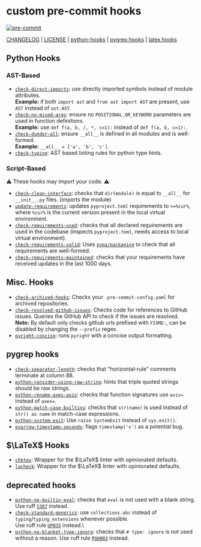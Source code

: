 # custom pre-commit hooks

[![pre-commit](https://img.shields.io/badge/pre--commit-enabled-brightgreen?logo=pre-commit)](https://github.com/pre-commit/pre-commit)

[CHANGELOG](CHANGELOG.md) | [LICENSE](LICENSE) | [python-hooks](#python-hooks) | [pygrep hooks](#pygrep-hooks) | [latex hooks](#latex-hooks)

## Python Hooks

### AST-Based

- [`check-direct-imports`](docs/python/check_direct_imports.md): use directly imported symbols instead of module attributes.\
  **Example:** if both `import ast` and `from ast import AST` are present, use `AST` instead of `ast.AST`.
- [`check-no-mixed-args`](docs/python/check_no_mixed_args.md): ensure no `POSITIONAL_OR_KEYWORD` parameters are used in function definitions.\
  **Example:** use `def f(a, b, /, *, c=1):` instead of `def f(a, b, c=1):`.
- [`check-dunder-all`](docs/python/check_dunder_all.md): ensure `__all__` is defined in all modules and is well-formed.\
  **Example:** `__all__ = ['a', 'b', 'c']`.
- [`check-typing`](docs/python/check_typing.md): AST based linting rules for python type hints.

### Script-Based

⚠️ These hooks may import your code. ⚠️

- [`check-clean-interface`](docs/python/check_clean_interface.md): checks that `dir(module)` is equal to `__all__` for `__init__.py` files. (imports the module)
- [`update-requirements`](docs/python/update_requirements.md): updates `pyproject.toml` requirements to `>=%cur%`, where `%cur%` is the current version present in the local virtual environment.
- [`check-requirements-used`](docs/python/check_requirements_used.md): checks that all declared requirements are used in the codebase (inspects `pyproject.toml`, needs access to local virtual environment).
- [`check-requirements-valid`](docs/python/check_requirements_valid.md): Uses [`pypa/packaging`](https://github.com/pypa/packaging) to check that all requirements are well-formed.
- [`check-requirements-maintained`](docs/python/check_requirements_maintained.md): checks that your requirements have received updates in the last 1000 days.

## Misc. Hooks

- [`check-archived-hooks`](docs/check_archived_hooks.md): Checks your `.pre-commit-config.yaml` for archived repositories.
- [`check-resolved-github-issues`](docs/check_resolved_github_issues.md): Checks code for references to GitHub issues. Queries the GitHub API to check if the issues are resolved.\
  **Note:** By default only checks github urls prefixed with `FIXME:`, can be disabled by changing the `--prefix` regex.
- [`pyright-concise`](docs/python/pyright_concise.md): runs `pyright` with a concise output formatting.

## pygrep hooks

- [`check-separator-length`](docs/pygrep/check_separator_length.md): checks that "horizontal-rule" comments terminate at column 88.
- [`python-consider-using-raw-string`](docs/pygrep/python_consider_using_raw_string.md): hints that triple quoted strings should be raw strings.
- [`python-rename-axes-axis`](docs/pygrep/python_rename_axes_axis.md): checks that function signatures use `axis=` instead of `axes=`.
- [`python-match-case-builtins`](docs/pygrep/python_match_case_builtins.md): checks that `str(name)` is used instead of `str() as name` in match-case expressions.
- [`python-system-exit`](docs/pygrep/python_system_exit.md): Use `raise SystemExit` instead of `sys.exit()`.
- [`pyarrow-timestamp-seconds`](docs/pygrep/pyarrow_timestamp_seconds.md): flags `timestamp('s')` as a potential bug.

## $\LaTeX$ Hooks

- [`chktex`](docs/latex/chktex.md): Wrapper for the $\LaTeX$ linter with opinionated defaults.
- [`lacheck`](docs/latex/lacheck.md): Wrapper for the $\LaTeX$ linter with opinionated defaults.

## deprecated hooks

- [`python-no-builtin-eval`](docs/pygrep/python_no_builtin_eval.md): checks that `eval` is not used with a blank string.\
  Use ruff [`S307`](https://docs.astral.sh/ruff/rules/suspicious-eval-usage/) instead.
- [`check-standard-generics`](docs/python/check_standard_generics.md): use `collections.abc` instead of `typing`/`typing_extensions` whenever possible.\
  Use ruff rule [`UP035`](https://docs.astral.sh/ruff/rules/deprecated-import/) instead.\
- [`python-no-blanket-type-ignore`](docs/pygrep/python_no_blanket_type_ignore.md): checks that `# type: ignore` is not used without a reason.
  Use ruff rule [`PGH003`](https://docs.astral.sh/ruff/rules/blanket-type-ignore/) instead.
